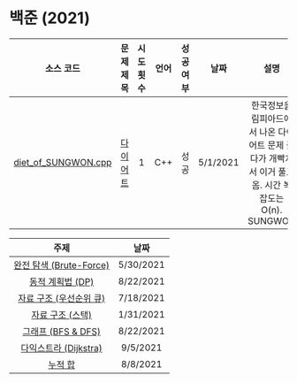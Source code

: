 # 백준 (2021)
|소스 코드|문제 제목|시도 횟수|언어|성공 여부|날짜|설명|
|:---:|:---:|:---:|:---:|:---:|:---:|:---:|
|[diet_of_SUNGWON.cpp](./diet_of_SUNGWON.cpp)|[다이어트](http://boj.kr/1484)|1|C++|성공|5/1/2021|한국정보올림피아드에서 나온 다이어트 문제 풀다가 개빡쳐서 이거 풀고 옴. 시간 복잡도는 O(n). SUNGWON|

|주제|날짜|
|:---:|:---:|
|[완전 탐색 (Brute-Force)](./Brute-Force/README.md)|5/30/2021|
|[동적 계획법 (DP)](./DP/README.md)|8/22/2021|
|[자료 구조 (우선순위 큐)](./Data-Structure/Priority-Queue/README.md)|7/18/2021|
|[자료 구조 (스택)](./Data-Structure/Stack/README.md)|1/31/2021|
|[그래프 (BFS & DFS)](./Graph/README.md)|8/22/2021|
|[다익스트라 (Dijkstra)](./Graph/Dijkstra/README.md)|9/5/2021|
|[누적 합](./Prefix-Sum/README.md)|8/8/2021|

